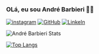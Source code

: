 
### OLá, eu sou André Barbieri 🙋‍♂️

[![instagram](https://img.shields.io/badge/Instagram-E4405F?style=for-the-badge&logo=instagram&logoColor=white)](https://www.instagram.com/andre__barbieri/)
[![GitHub](https://img.shields.io/badge/GitHub-100000?style=for-the-badge&logo=github&logoColor=white)](https://github.com/andrebarbieris/)
[![LinkeIn](https://img.shields.io/badge/LinkedIn-0077B5?style=for-the-badge&logo=linkedin&logoColor=white)](https://www.linkedin.com/in/andr%C3%A9-luiz-barbieri-da-silva-339711232/)

![André Barbieri Stats](https://github-readme-stats.vercel.app/api?username=andrebarbieris&show_icons=true&theme=dracula)

[![Top Langs](https://github-readme-stats.vercel.app/api/top-langs/?username=andrebarbieris)](https://github.com/anuraghazra/github-readme-stats)
